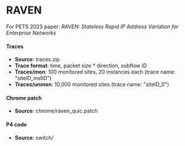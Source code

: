 # RAVEN
For PETS 2023 paper: *RAVEN: Stateless Rapid IP Address Variation for Enterprise Networks*


#### Traces
- **Source**: traces.zip
- **Trace format**: time, packet size * direction, subflow ID 
- **Traces/mon**: 100 monitored sites, 20 instances each (trace name: "siteID_instID")
- **Traces/unmon**: 10,000 monitored sites (trace name: "siteID_0")

#### Chrome patch

- **Source**: chrome/raven_quic.patch

#### P4 code

- **Source**: switch/